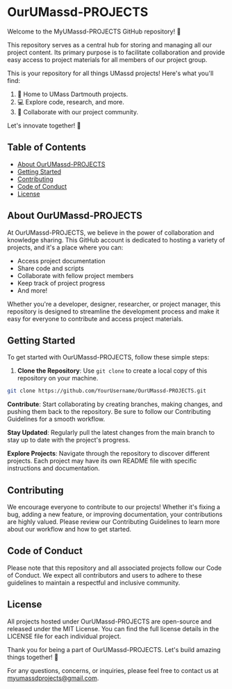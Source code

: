 # OurUMassd-PROJECTS

Welcome to the MyUMassd-PROJECTS GitHub repository! 🚀

This repository serves as a central hub for storing and managing all our project content. Its primary purpose is to facilitate collaboration and provide easy access to project materials for all members of our project group.

This is your repository for all things UMassd projects! Here's what you'll find:

1. 🚀 Home to UMass Dartmouth projects.
2. 💻 Explore code, research, and more.
3. 🤝 Collaborate with our project community.

Let's innovate together! 🌟

## Table of Contents
- [About OurUMassd-PROJECTS](#about-ourumassd-projects)
- [Getting Started](#getting-started)
- [Contributing](#contributing)
- [Code of Conduct](#code-of-conduct)
- [License](#license)

## About OurUMassd-PROJECTS

At OurUMassd-PROJECTS, we believe in the power of collaboration and knowledge sharing. This GitHub account is dedicated to hosting a variety of projects, and it's a place where you can:

- Access project documentation
- Share code and scripts
- Collaborate with fellow project members
- Keep track of project progress
- And more!

Whether you're a developer, designer, researcher, or project manager, this repository is designed to streamline the development process and make it easy for everyone to contribute and access project materials.

## Getting Started

To get started with OurUMassd-PROJECTS, follow these simple steps:

1. **Clone the Repository**: Use `git clone` to create a local copy of this repository on your machine.

```bash
git clone https://github.com/YourUsername/OurUMassd-PROJECTS.git
```

**Contribute**: Start collaborating by creating branches, making changes, and pushing them back to the repository. Be sure to follow our Contributing Guidelines for a smooth workflow.

**Stay Updated**: Regularly pull the latest changes from the main branch to stay up to date with the project's progress.

**Explore Projects**: Navigate through the repository to discover different projects. Each project may have its own README file with specific instructions and documentation.

## Contributing
We encourage everyone to contribute to our projects! Whether it's fixing a bug, adding a new feature, or improving documentation, your contributions are highly valued. Please review our Contributing Guidelines to learn more about our workflow and how to get started.

## Code of Conduct
Please note that this repository and all associated projects follow our Code of Conduct. We expect all contributors and users to adhere to these guidelines to maintain a respectful and inclusive community.

## License
All projects hosted under OurUMassd-PROJECTS are open-source and released under the MIT License. You can find the full license details in the LICENSE file for each individual project.

Thank you for being a part of OurUMassd-PROJECTS. Let's build amazing things together! 🌟

For any questions, concerns, or inquiries, please feel free to contact us at myumassdprojects@gmail.com.



<!---
MyUMassd-PROJECTS/MyUMassd-PROJECTS is a ✨ special ✨ repository because its `README.md` (this file) appears on your GitHub profile.
You can click the Preview link to take a look at your changes.
--->
